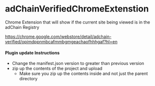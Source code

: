 # adChainVerifiedChromeExtenstion
Chrome Extension that will show if the current site being viewed is in the adChain Registry

https://chrome.google.com/webstore/detail/adchain-verified/opimdppnmbcafmmbgmgeachaofhhhgaf?hl=en

#### Plugin update Instructions
 - Change the manifest.json version to greater than previous version
 - zip up the contents of the project and upload
    - Make sure you zip up the contents inside and not just the parent directory
    
